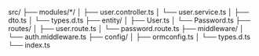 src/
├── modules/*/
│   ├── user.controller.ts
│   └── user.service.ts
│   ├── dto.ts
│   └── types.d.ts
├── entity/
│   ├── User.ts
│   └── Password.ts
├── routes/
│   ├── user.route.ts
│   └── password.route.ts
├── middleware/
│   └── auth.middleware.ts
├── config/
│   ├── ormconfig.ts
│   └── types.d.ts
└── index.ts

